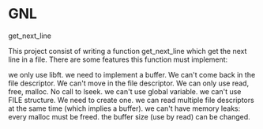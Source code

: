 # GNL
get_next_line

This project consist of writing a function get_next_line which get the next line
in a file.
There are some features this function must implement:

we only use libft.
we need to implement a buffer. 
We can't come back in the file descriptor. 
We can't move in the file descriptor. 
We can only use read, free, malloc. No call to lseek.
we can't use global variable.
we can't use FILE structure. We need to create one.
we can read multiple file descriptors at the same time (which implies a buffer).
we can't have memory leaks: every malloc must be freed. 
the buffer size (use by read) can be changed.
